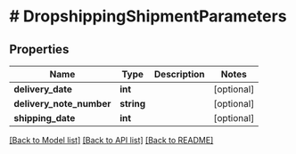 # # DropshippingShipmentParameters

## Properties

Name | Type | Description | Notes
------------ | ------------- | ------------- | -------------
**delivery_date** | **int** |  | [optional]
**delivery_note_number** | **string** |  | [optional]
**shipping_date** | **int** |  | [optional]

[[Back to Model list]](../../README.md#models) [[Back to API list]](../../README.md#endpoints) [[Back to README]](../../README.md)
